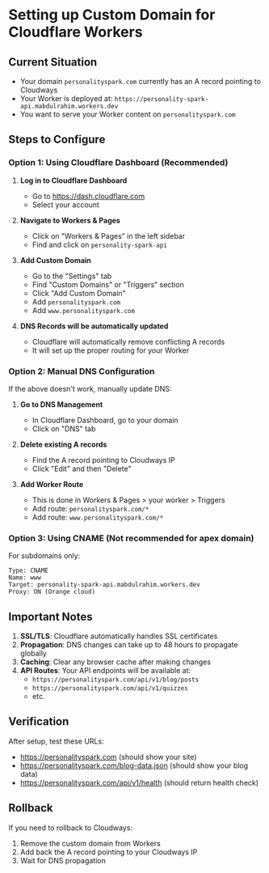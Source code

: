 # Setting up Custom Domain for Cloudflare Workers

## Current Situation
- Your domain `personalityspark.com` currently has an A record pointing to Cloudways
- Your Worker is deployed at: `https://personality-spark-api.mabdulrahim.workers.dev`
- You want to serve your Worker content on `personalityspark.com`

## Steps to Configure

### Option 1: Using Cloudflare Dashboard (Recommended)

1. **Log in to Cloudflare Dashboard**
   - Go to https://dash.cloudflare.com
   - Select your account

2. **Navigate to Workers & Pages**
   - Click on "Workers & Pages" in the left sidebar
   - Find and click on `personality-spark-api`

3. **Add Custom Domain**
   - Go to the "Settings" tab
   - Find "Custom Domains" or "Triggers" section
   - Click "Add Custom Domain"
   - Add `personalityspark.com`
   - Add `www.personalityspark.com`

4. **DNS Records will be automatically updated**
   - Cloudflare will automatically remove conflicting A records
   - It will set up the proper routing for your Worker

### Option 2: Manual DNS Configuration

If the above doesn't work, manually update DNS:

1. **Go to DNS Management**
   - In Cloudflare Dashboard, go to your domain
   - Click on "DNS" tab

2. **Delete existing A records**
   - Find the A record pointing to Cloudways IP
   - Click "Edit" and then "Delete"

3. **Add Worker Route**
   - This is done in Workers & Pages > your worker > Triggers
   - Add route: `personalityspark.com/*`
   - Add route: `www.personalityspark.com/*`

### Option 3: Using CNAME (Not recommended for apex domain)

For subdomains only:
```
Type: CNAME
Name: www
Target: personality-spark-api.mabdulrahim.workers.dev
Proxy: ON (Orange cloud)
```

## Important Notes

1. **SSL/TLS**: Cloudflare automatically handles SSL certificates
2. **Propagation**: DNS changes can take up to 48 hours to propagate globally
3. **Caching**: Clear any browser cache after making changes
4. **API Routes**: Your API endpoints will be available at:
   - `https://personalityspark.com/api/v1/blog/posts`
   - `https://personalityspark.com/api/v1/quizzes`
   - etc.

## Verification

After setup, test these URLs:
- https://personalityspark.com (should show your site)
- https://personalityspark.com/blog-data.json (should show your blog data)
- https://personalityspark.com/api/v1/health (should return health check)

## Rollback

If you need to rollback to Cloudways:
1. Remove the custom domain from Workers
2. Add back the A record pointing to your Cloudways IP
3. Wait for DNS propagation